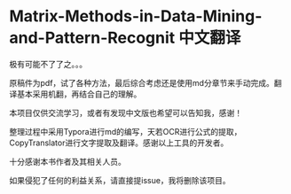 # **Matrix-Methods-in-Data-Mining-and-Pattern-Recognit 中文翻译**

极有可能不了了之。。。

原稿件为pdf，试了各种方法，最后综合考虑还是使用md分章节来手动完成。翻译基本采用机翻，再结合自己的理解。

本项目仅供交流学习，或者有发现中文版也希望可以告知我，感谢！

整理过程中采用Typora进行md的编写，天若OCR进行公式的提取，CopyTranslator进行文字提取及翻译。感谢以上工具的开发者。

十分感谢本书作者及其相关人员。

如果侵犯了任何的利益关系，请直接提issue，我将删除该项目。